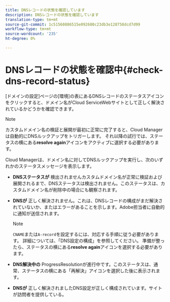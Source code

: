 ```yaml
---
title: DNSレコードの状態を確認しています
description: DNSレコードの状態を確認しています
translation-type: tm+mt
source-git-commit: 1c51560886515e092680c23db3e128758dcd7d99
workflow-type: tm+mt
source-wordcount: '235'
ht-degree: 0%

---
```



# DNSレコードの状態を確認中{#check-dns-record-status}

[ドメインの設定]ページの[環境]の表にあるDNSレコードのステータスアイコンをクリックすると、ドメイン名がCloud ServiceWebサイトとして正しく解決されているかどうかを確認できます。

>[!NOTE]
>カスタムドメイン名の検証と展開が最初に正常に完了すると、Cloud Managerは自動的にDNSルックアップをトリガーします。 それ以降の試行では、ステータスの横にある&#x200B;**resolve again**&#x200B;アイコンをアクティブに選択する必要があります。

Cloud Managerは、ドメイン名に対してDNSルックアップを実行し、次のいずれかのステータスメッセージを表示します。

* **DNSステータスが**
検出されませんカスタムドメイン名が正常に検証および展開されるまで、DNSステータスは検出されません。このステータスは、カスタムドメイン名が削除中の場合にも観察されます。

* **DNSが**
正しく解決されません。これは、DNSレコードの構成がまだ解決されていないか、またはエラーがあることを示します。Adobe担当者に自動的に通知が送信されます。

   >[!NOTE]
   >`CNAME`または`A-record`を設定するには、対応する手順に従う必要があります。 詳細については、「DNS設定の構成」を参照してください。 準備が整ったら、ステータスの横にある&#x200B;**resolve again**&#x200B;アイコンを選択する必要があります。

* **DNS解決中の**
ProgressResolutionが進行中です。このステータスは、通常、ステータスの横にある「再解決」アイコンを選択した後に表示されます。

* **DNSが**
正しく解決されましたDNS設定が正しく構成されています。サイトが訪問者を提供している。
